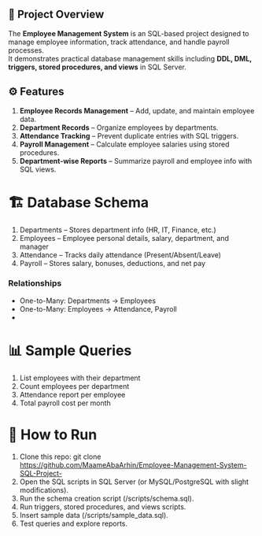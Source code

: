 ## 📌 Project Overview
The **Employee Management System** is an SQL-based project designed to manage employee information, track attendance, and handle payroll processes.  
It demonstrates practical database management skills including **DDL, DML, triggers, stored procedures, and views** in SQL Server.


## ⚙️ Features
1. **Employee Records Management** – Add, update, and maintain employee data.  
2. **Department Records** – Organize employees by departments.  
3. **Attendance Tracking** – Prevent duplicate entries with SQL triggers.  
4. **Payroll Management** – Calculate employee salaries using stored procedures.  
5. **Department-wise Reports** – Summarize payroll and employee info with SQL views.

# 🏗️ Database Schema
1. Departments – Stores department info (HR, IT, Finance, etc.)
2. Employees – Employee personal details, salary, department, and manager
3. Attendance – Tracks daily attendance (Present/Absent/Leave)
4. Payroll – Stores salary, bonuses, deductions, and net pay

### Relationships
- One-to-Many: Departments → Employees  
- One-to-Many: Employees → Attendance, Payroll
- 
# 📊 Sample Queries
1. List employees with their department
2. Count employees per department
3. Attendance report per employee
4. Total payroll cost per month

# 🚀 How to Run
1. Clone this repo:
git clone https://github.com/MaameAbaArhin/Employee-Management-System-SQL-Project-
2. Open the SQL scripts in SQL Server (or MySQL/PostgreSQL with slight modifications).
3. Run the schema creation script (/scripts/schema.sql).
4. Run triggers, stored procedures, and views scripts.
5. Insert sample data (/scripts/sample_data.sql).
6. Test queries and explore reports.
